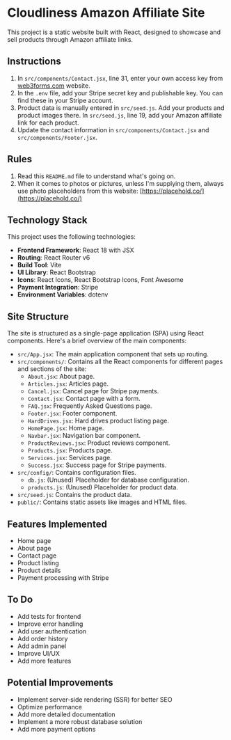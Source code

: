 # Cloudliness Amazon Affiliate Site

This project is a static website built with React, designed to showcase and sell products through Amazon affiliate links.

## Instructions

1.  In `src/components/Contact.jsx`, line 31, enter your own access key from [web3forms.com](https://web3forms.com) website.
2.  In the `.env` file, add your Stripe secret key and publishable key. You can find these in your Stripe account.
3.  Product data is manually entered in `src/seed.js`. Add your products and product images there. In `src/seed.js`, line 19, add your Amazon affiliate link for each product.
4.  Update the contact information in `src/components/Contact.jsx` and `src/components/Footer.jsx`.

## Rules

1.  Read this `README.md` file to understand what's going on.
2.  When it comes to photos or pictures, unless I'm supplying them, always use photo placeholders from this website: [https://placehold.co/](https://placehold.co/)

## Technology Stack

This project uses the following technologies:

-   **Frontend Framework**: React 18 with JSX
-   **Routing**: React Router v6
-   **Build Tool**: Vite
-   **UI Library**: React Bootstrap
-   **Icons**: React Icons, React Bootstrap Icons, Font Awesome
-   **Payment Integration**: Stripe
-   **Environment Variables**: dotenv

## Site Structure

The site is structured as a single-page application (SPA) using React components. Here's a brief overview of the main components:

-   `src/App.jsx`: The main application component that sets up routing.
-   `src/components/`: Contains all the React components for different pages and sections of the site:
    -   `About.jsx`: About page.
    -   `Articles.jsx`: Articles page.
    -   `Cancel.jsx`: Cancel page for Stripe payments.
    -   `Contact.jsx`: Contact page with a form.
    -   `FAQ.jsx`: Frequently Asked Questions page.
    -   `Footer.jsx`: Footer component.
    -   `HardDrives.jsx`: Hard drives product listing page.
    -   `HomePage.jsx`: Home page.
    -   `Navbar.jsx`: Navigation bar component.
    -   `ProductReviews.jsx`: Product reviews component.
    -   `Products.jsx`: Products page.
    -   `Services.jsx`: Services page.
    -   `Success.jsx`: Success page for Stripe payments.
-   `src/config/`: Contains configuration files.
    -   `db.js`: (Unused) Placeholder for database configuration.
    -   `products.js`: (Unused) Placeholder for product data.
-   `src/seed.js`: Contains the product data.
-   `public/`: Contains static assets like images and HTML files.

## Features Implemented

-   Home page
-   About page
-   Contact page
-   Product listing
-   Product details
-   Payment processing with Stripe

## To Do

-   Add tests for frontend
-   Improve error handling
-   Add user authentication
-   Add order history
-   Add admin panel
-   Improve UI/UX
-   Add more features

## Potential Improvements

-   Implement server-side rendering (SSR) for better SEO
-   Optimize performance
-   Add more detailed documentation
-   Implement a more robust database solution
-   Add more payment options
